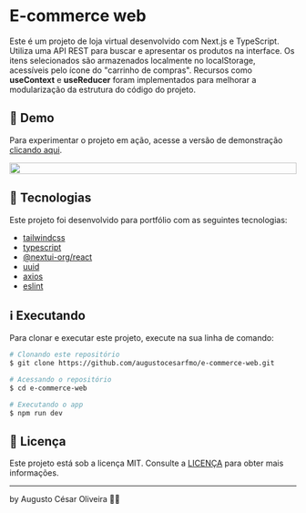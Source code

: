 # E-commerce web

Este é um projeto de loja virtual desenvolvido com Next.js e TypeScript. Utiliza uma API REST para buscar e apresentar os produtos na interface. Os itens selecionados são armazenados localmente no localStorage, acessíveis pelo ícone do "carrinho de compras". Recursos como <b>useContext</b> e <b>useReducer</b> foram implementados para melhorar a modularização da estrutura do código do projeto.

## 👀 Demo

Para experimentar o projeto em ação, acesse a versão de demonstração [clicando aqui](https://e-commerce-web-1.netlify.app/).

<div style="display: flex; justify-content: center">
<img src="https://raw.githubusercontent.com/augustocesarfmo/e-commerce-web/main/images/web-screenshot.png" width="100%">
</div>

## 🚀 Tecnologias

Este projeto foi desenvolvido para portfólio com as seguintes tecnologias:

- [tailwindcss](https://tailwindcss.com/)
- [typescript](https://www.typescriptlang.org/)
- [@nextui-org/react](https://nextui.org/)
- [uuid](https://www.npmjs.com/package/uuid)
- [axios](https://axios-http.com/docs/intro)
- [eslint ](https://eslint.org/)

## ℹ️ Executando

Para clonar e executar este projeto, execute na sua linha de comando:

```bash
# Clonando este repositório
$ git clone https://github.com/augustocesarfmo/e-commerce-web.git

# Acessando o repositório
$ cd e-commerce-web

# Executando o app
$ npm run dev
```

## 📝 Licença

Este projeto está sob a licença MIT. Consulte a [LICENÇA](https://github.com/augustocesarfmo/e-commerce-web/blob/main/LICENSE.md) para obter mais informações.

---

by Augusto César Oliveira 👐🏼
